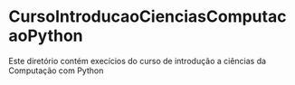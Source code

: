 # CursoIntroducaoCienciasComputacaoPython
Este diretório contém execícios do curso de introdução a ciências da Computação com Python 
